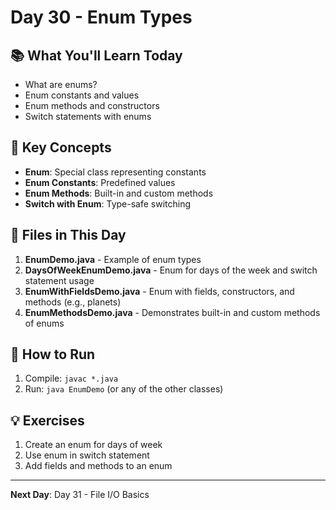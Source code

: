 # Day 30 - Enum Types

## 📚 What You'll Learn Today

- What are enums?
- Enum constants and values
- Enum methods and constructors
- Switch statements with enums

## 🎯 Key Concepts

- **Enum**: Special class representing constants
- **Enum Constants**: Predefined values
- **Enum Methods**: Built-in and custom methods
- **Switch with Enum**: Type-safe switching

## 📁 Files in This Day

1. **EnumDemo.java** - Example of enum types
2. **DaysOfWeekEnumDemo.java** - Enum for days of the week and switch statement usage
3. **EnumWithFieldsDemo.java** - Enum with fields, constructors, and methods (e.g., planets)
4. **EnumMethodsDemo.java** - Demonstrates built-in and custom methods of enums

## 🚀 How to Run

1. Compile: `javac *.java`
2. Run: `java EnumDemo` (or any of the other classes)

## 💡 Exercises

1. Create an enum for days of week
2. Use enum in switch statement
3. Add fields and methods to an enum

---

**Next Day**: Day 31 - File I/O Basics 